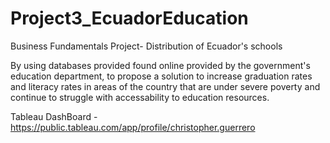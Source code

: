 # Project3_EcuadorEducation
Business Fundamentals Project- Distribution of Ecuador's schools

By using databases provided found online provided by the government's education department, to propose a solution to increase graduation rates and literacy rates in areas of the country that are under severe poverty and continue to struggle with accessability to education resources.


Tableau DashBoard - https://public.tableau.com/app/profile/christopher.guerrero
